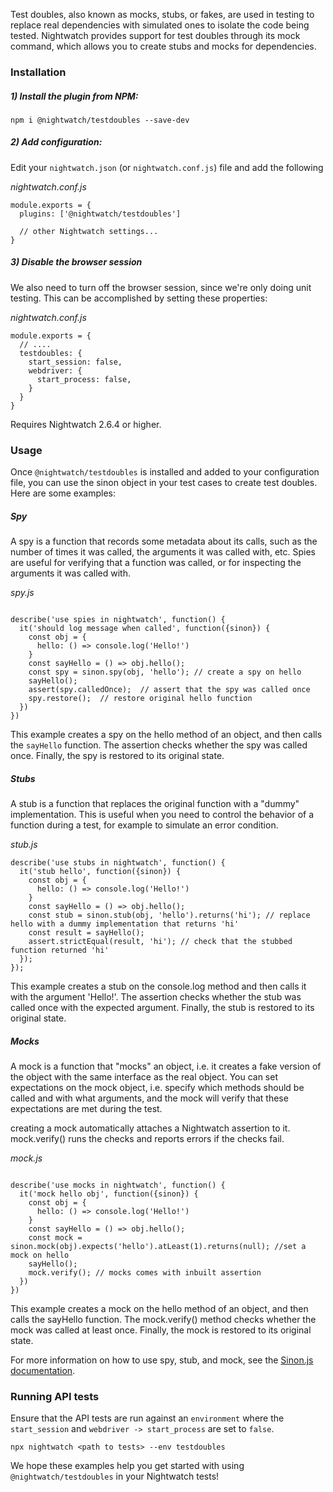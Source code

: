 Test doubles, also known as mocks, stubs, or fakes, are used in testing to replace real dependencies with simulated ones to isolate the code being tested. Nightwatch provides support for test doubles through its mock command, which allows you to create stubs and mocks for dependencies.

### Installation

##### 1) Install the plugin from NPM:

```
npm i @nightwatch/testdoubles --save-dev
```

##### 2) Add configuration:

Edit your `nightwatch.json` (or `nightwatch.conf.js`) file and add the following

_nightwatch.conf.js_

```
module.exports = {
  plugins: ['@nightwatch/testdoubles']

  // other Nightwatch settings...
}
```

##### 3) Disable the browser session

We also need to turn off the browser session, since we're only doing unit testing. This can be accomplished by setting these properties:

_nightwatch.conf.js_

```
module.exports = {
  // ....
  testdoubles: {
    start_session: false,
    webdriver: {
      start_process: false,
    }
  }
}
```

Requires Nightwatch 2.6.4 or higher.

### Usage

Once `@nightwatch/testdoubles` is installed and added to your configuration file, you can use the sinon object in your test cases to create test doubles. Here are some examples:

##### Spy

A spy is a function that records some metadata about its calls, such as the number of times it was called, the arguments it was called with, etc. Spies are useful for verifying that a function was called, or for inspecting the arguments it was called with.

_spy.js_

```

describe('use spies in nightwatch', function() {
  it('should log message when called', function({sinon}) {
    const obj = {
      hello: () => console.log('Hello!')
    }
    const sayHello = () => obj.hello(); 
    const spy = sinon.spy(obj, 'hello'); // create a spy on hello
    sayHello();
    assert(spy.calledOnce);  // assert that the spy was called once
    spy.restore();  // restore original hello function
  })
})
```

This example creates a spy on the hello method of an object, and then calls the `sayHello` function. The assertion checks whether the spy was called once. Finally, the spy is restored to its original state.

##### Stubs

A stub is a function that replaces the original function with a "dummy" implementation. This is useful when you need to control the behavior of a function during a test, for example to simulate an error condition.

_stub.js_

```
describe('use stubs in nightwatch', function() {
  it('stub hello', function({sinon}) {
    const obj = {
      hello: () => console.log('Hello!')
    }
    const sayHello = () => obj.hello();
    const stub = sinon.stub(obj, 'hello').returns('hi'); // replace hello with a dummy implementation that returns 'hi'
    const result = sayHello();
    assert.strictEqual(result, 'hi'); // check that the stubbed function returned 'hi'
  });
});
```

This example creates a stub on the console.log method and then calls it with the argument 'Hello!'. The assertion checks whether the stub was called once with the expected argument. Finally, the stub is restored to its original state.

##### Mocks

A mock is a function that "mocks" an object, i.e. it creates a fake version of the object with the same interface as the real object. You can set expectations on the mock object, i.e. specify which methods should be called and with what arguments, and the mock will verify that these expectations are met during the test.

creating a mock automatically attaches a Nightwatch assertion to it. mock.verify() runs the checks and reports errors if the checks fail.

_mock.js_

```

describe('use mocks in nightwatch', function() {
  it('mock hello obj', function({sinon}) {
    const obj = {
      hello: () => console.log('Hello!')
    }
    const sayHello = () => obj.hello();
    const mock = sinon.mock(obj).expects('hello').atLeast(1).returns(null); //set a mock on hello
    sayHello();
    mock.verify(); // mocks comes with inbuilt assertion 
  })
})
```

This example creates a mock on the hello method of an object, and then calls the sayHello function. The mock.verify() method checks whether the mock was called at least once. Finally, the mock is restored to its original state.

For more information on how to use spy, stub, and mock, see the [Sinon.js documentation](https://sinonjs.org/releases/latest/).

### Running API tests

Ensure that the API tests are run against an `environment` where the `start_session` and `webdriver -> start_process` are set to `false`.

```
npx nightwatch <path to tests> --env testdoubles
```

We hope these examples help you get started with using `@nightwatch/testdoubles` in your Nightwatch tests!